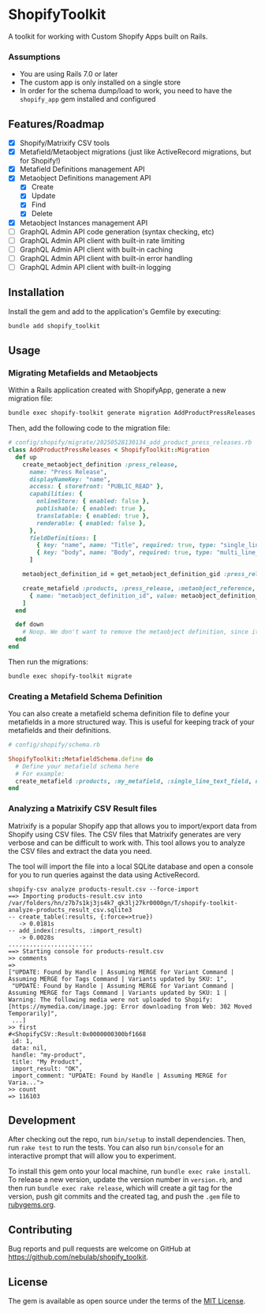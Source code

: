 # ShopifyToolkit

A toolkit for working with Custom Shopify Apps built on Rails.

### Assumptions

- You are using Rails 7.0 or later
- The custom app is only installed on a single store
- In order for the schema dump/load to work, you need to have the `shopify_app` gem installed and configured

## Features/Roadmap

- [x] Shopify/Matrixify CSV tools
- [x] Metafield/Metaobject migrations (just like ActiveRecord migrations, but for Shopify!)
- [x] Metafield Definitions management API
- [x] Metaobject Definitions management API
  - [x] Create
  - [x] Update
  - [x] Find
  - [x] Delete
- [x] Metaobject Instances management API
- [ ] GraphQL Admin API code generation (syntax checking, etc)
- [ ] GraphQL Admin API client with built-in rate limiting
- [ ] GraphQL Admin API client with built-in caching
- [ ] GraphQL Admin API client with built-in error handling
- [ ] GraphQL Admin API client with built-in logging

## Installation

Install the gem and add to the application's Gemfile by executing:

```bash
bundle add shopify_toolkit
```

## Usage

### Migrating Metafields and Metaobjects

Within a Rails application created with ShopifyApp, generate a new migration file:

```bash
bundle exec shopify-toolkit generate migration AddProductPressReleases
```

Then, add the following code to the migration file:
```ruby
# config/shopify/migrate/20250528130134_add_product_press_releases.rb
class AddProductPressReleases < ShopifyToolkit::Migration
  def up
    create_metaobject_definition :press_release,
      name: "Press Release",
      displayNameKey: "name",
      access: { storefront: "PUBLIC_READ" },
      capabilities: {
        onlineStore: { enabled: false },
        publishable: { enabled: true },
        translatable: { enabled: true },
        renderable: { enabled: false },
      },
      fieldDefinitions: [
        { key: "name", name: "Title", required: true, type: "single_line_text_field" },
        { key: "body", name: "Body", required: true, type: "multi_line_text_field" },
      ]

    metaobject_definition_id = get_metaobject_definition_gid :press_release

    create_metafield :products, :press_release, :metaobject_reference, name: "Press Release", validations: [
      { name: "metaobject_definition_id", value: metaobject_definition_id }
    ]
  end

  def down
    # Noop. We don't want to remove the metaobject definition, since it might be populated with data.
  end
end
```

Then run the migrations:

```bash
bundle exec shopify-toolkit migrate
```

### Creating a Metafield Schema Definition

You can also create a metafield schema definition file to define your metafields in a more structured way. This is useful for keeping track of your metafields and their definitions.

```rb
# config/shopify/schema.rb

ShopifyToolkit::MetafieldSchema.define do
  # Define your metafield schema here
  # For example:
  create_metafield :products, :my_metafield, :single_line_text_field, name: "My Metafield"
end
```

### Analyzing a Matrixify CSV Result files

Matrixify is a popular Shopify app that allows you to import/export data from Shopify using CSV files. The CSV files that Matrixify generates are very verbose and can be difficult to work with. This tool allows you to analyze the CSV files and extract the data you need.

The tool will import the file into a local SQLite database
and open a console for you to run queries against the data
using ActiveRecord.

```shell
shopify-csv analyze products-result.csv --force-import
==> Importing products-result.csv into /var/folders/hn/z7b7s1kj3js4k7_qk3lj27kr0000gn/T/shopify-toolkit-analyze-products_result_csv.sqlite3
-- create_table(:results, {:force=>true})
   -> 0.0181s
-- add_index(:results, :import_result)
   -> 0.0028s
........................
==> Starting console for products-result.csv
>> comments
=>
["UPDATE: Found by Handle | Assuming MERGE for Variant Command | Assuming MERGE for Tags Command | Variants updated by SKU: 1",
 "UPDATE: Found by Handle | Assuming MERGE for Variant Command | Assuming MERGE for Tags Command | Variants updated by SKU: 1 | Warning: The following media were not uploaded to Shopify: [https://mymedia.com/image.jpg: Error downloading from Web: 302 Moved Temporarily]",
 ...]
>> first
#<ShopifyCSV::Result:0x0000000300bf1668
 id: 1,
 data: nil,
 handle: "my-product",
 title: "My Product",
 import_result: "OK",
 import_comment: "UPDATE: Found by Handle | Assuming MERGE for Varia...">
>> count
=> 116103
```

## Development

After checking out the repo, run `bin/setup` to install dependencies. Then, run `rake test` to run the tests. You can also run `bin/console` for an interactive prompt that will allow you to experiment.

To install this gem onto your local machine, run `bundle exec rake install`. To release a new version, update the version number in `version.rb`, and then run `bundle exec rake release`, which will create a git tag for the version, push git commits and the created tag, and push the `.gem` file to [rubygems.org](https://rubygems.org).

## Contributing

Bug reports and pull requests are welcome on GitHub at https://github.com/nebulab/shopify_toolkit.

## License

The gem is available as open source under the terms of the [MIT License](https://opensource.org/licenses/MIT).
